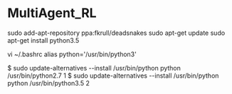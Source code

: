 # MultiAgent_RL

sudo add-apt-repository ppa:fkrull/deadsnakes
sudo apt-get update
sudo apt-get install python3.5

vi ~/.bashrc
alias python='/usr/bin/python3'


$ sudo update-alternatives --install /usr/bin/python python /usr/bin/python2.7 1
$ sudo update-alternatives --install /usr/bin/python python /usr/bin/python3.5 2

